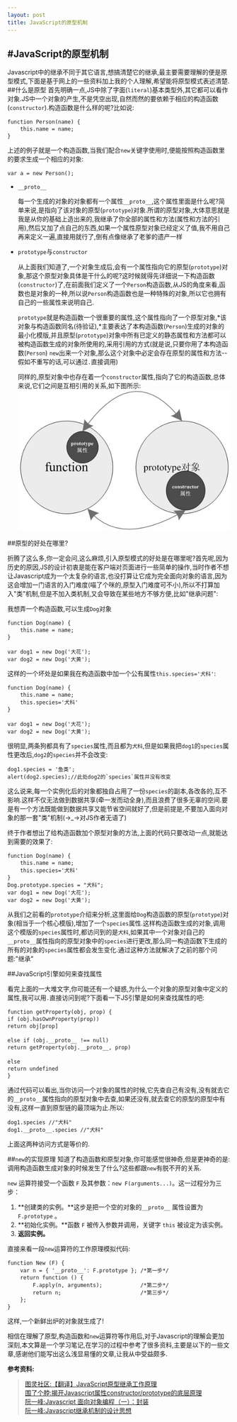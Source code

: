 ```yaml
---
layout: post
title: JavaScript的原型机制
---
```

#JavaScript的原型机制
---
Javascript中的继承不同于其它语言,想搞清楚它的继承,最主要需要理解的便是原型模式,下面是基于网上的一些资料加上我的个人理解,希望能将原型模式表述清楚.
##什么是原型
首先明确一点,JS中除了字面(`literal`)基本类型外,其它都可以看作对象.JS中一个对象的产生,不是凭空出现,自然而然的要依赖于相应的构造函数(`constructor`).构造函数是什么样的呢?比如说:  



	function Person(name) {
		this.name = name;
	}
上述的例子就是一个构造函数,当我们配合`new`关键字使用时,便能按照构造函数里的要求生成一个相应的对象:

	var a = new Person();

* `__proto__`  

	每一个生成的对象的对象都有一个属性`__proto__`,这个属性里面是什么呢?简单来说,是指向了该对象的原型(`prototype`)对象.所谓的原型对象,大体意思就是我是从你的基础上造出来的,我继承了你全部的属性和方法(属性和方法的引用),然后又加了点自己的东西,如果一个属性原型对象已经定义了值,我不用自己再来定义一遍,直接用就行了,倒有点像继承了老爹的遗产一样  

* `prototype`与`constructor`  

	从上面我们知道了,一个对象生成后,会有一个属性指向它的原型(`prototype`)对象,那这个原型对象具体是干什么的呢?这时候就得先详细说一下构造函数(`constructor`)了,在前面我们定义了一个`Person`构造函数,从JS的角度来看,函数也是对象的一种,所以说`Person`构造函数也是一种特殊的对象,所以它也拥有自己的一些属性来说明自己.  

	`prototype`就是构造函数一个很重要的属性,这个属性指向了一个原型对象,*该对象与构造函数同名(待验证),*主要表达了本构造函数(`Person`)生成的对象的最小化模版,并且原型(`prototype`)对象中所有已定义的静态属性和方法都可以被构造函数生成的对象所使用的,采用引用的方式(就是说,只要你用了本构造函数(`Person`) `new`出来一个对象,那么这个对象中必定会存在原型的属性和方法--假如不重写的话,可以通过`.`直接调用)

	同样的,原型对象中也存在着一个`constructor`属性,指向了它的构造函数,总体来说,它们之间是互相引用的关系,如下图所示:  
	![构造函数和原型对象的引用关系](/images/constructorAndprototype.jpg)

##原型的好处在哪里?

折腾了这么多,你一定会问,这么麻烦,引入原型模式的好处是在哪里呢?首先呢,因为历史的原因,JS的设计初衷是能在客户端对页面进行一些简单的操作,当时作者不想让Javascript成为一个太复杂的语言,也没打算让它成为完全面向对象的语言,因为这会增加一门语言的入门难度(喵了个咪的,原型入门难度可不小),所以不打算加入"类"机制,但是不加入类机制,又会导致在某些地方不够方便,比如"继承问题":  

我想弄一个构造函数,可以生成`Dog`对象
	
	function Dog(name) {
		this.name = name;
	}
	
	var dog1 = new Dog('大花');
	var dog2 = new Dog('大黄');

这样的一个坏处是如果我在构造函数中加一个公有属性`this.species='犬科'`:  

	function Dog(name) {
		this.name = name;
		this.species='犬科'
	}
	
	var dog1 = new Dog('大花');
	var dog2 = new Dog('大黄');
很明显,两条狗都具有了`species`属性,而且都为`犬科`,但是如果我把`dog1`的`species`属性更改后,`dog2`的`species`并不会改变:

	dog1.species = '鱼类';
	alert(dog2.species);//此处dog2的`species`属性并没有改变
这么说来,每一个实例化后的对象都独自占用了一份`species`的副本,各改各的,互不影响.这样不仅无法做到数据共享(牵一发而动全身),而且浪费了很多无辜的空间.要是有一个方法既能做到数据共享又能节省空间就好了,但是前提是,不要加入面向对象的那一套"类"机制(→_→对JS作者无语了)

终于作者想出了给构造函数加个原型对象的方法,上面的代码只要改动一点,就能达到需要的效果了:

	function Dog(name) {
		this.name = name;
		this.species='犬科'
	}
	Dog.prototype.species = "犬科";
	var dog1 = new Dog('大花');
	var dog2 = new Dog('大黄');

从我们之前看的`prototype`介绍来分析,这里面给`Dog`构造函数的原型(`prototype`)对象(相当于一个核心模版),增加了一个`species`属性.这样构造函数生成的对象,调用这个模版的`species`属性时,都访问到的是`犬科`,如果其中一个对象对自己的`__proto__`属性指向的原型对象中的`species`进行更改,那么同一构造函数下生成的所有的对象的`species`属性都会发生变化.通过这种方法就解决了之前的那个问题:"继承"

##JavaScript引擎如何来查找属性

看完上面的一大堆文字,你可能还有一个疑惑,为什么一个对象的原型对象中定义的属性,我可以用`.`直接访问到呢?下面看一下JS引擎是如何来查找属性的吧:  

	function getProperty(obj, prop) {
	if (obj.hasOwnProperty(prop))
	return obj[prop]
	
	else if (obj.__proto__ !== null)
	return getProperty(obj.__proto__, prop)
	
	else
	return undefined
	}

通过代码可以看出,当你访问一个对象的属性的时候,它先查自己有没有,没有就去它的`__proto__`属性指向的原型对象中去查,如果还没有,就去查它的原型的原型中有没有,这样一直到原型链的最顶端为止.所以:

	dog1.species //"犬科"
	dog1.__proto__.species //"犬科"

上面这两种访问方式是等价的.

##`new`的实现原理
知道了构造函数和原型对象,你可能感觉很神奇,但是更神奇的是:调用构造函数生成对象的时候发生了什么?这些都跟`new`有脱不开的关系.

`new` 运算符接受一个函数 `F` 及其参数：`new F(arguments...)`。这一过程分为三步：

1. 	**创建类的实例。**这步是把一个空的对象的`__proto__` 属性设置为 `F.prototype` 。
2. 	**初始化实例。**函数 `F` 被传入参数并调用，关键字 `this` 被设定为该实例。
3. 	**返回实例。**
	
直接来看一段`new`运算符的工作原理模拟代码:
	
	function New (F) {
		var n = { '__proto__': F.prototype }; /*第一步*/
		return function () {
			F.apply(n, arguments);            /*第二步*/
			return n;                         /*第三步*/
		};
	}

这样,一个新鲜出炉的对象就生成了!

相信在理解了原型,构造函数和`new`运算符等作用后,对于Javascript的理解会更加深刻,本文算是一个学习笔记,在学习的过程中参考了很多资料,主要是以下的一些文章,感谢他们能写出这么浅显易懂的文章,让我从中受益颇多.  

**参考资料:**  

> [图灵社区:【翻译】JavaScript原型继承工作原理](http://www.ituring.com.cn/article/56184)  
[围了个脖:揭开Javascript属性constructor/prototype的底层原理](http://blog.csdn.net/hikvision_java_gyh/article/details/8937157 "揭开Javascript属性constructor/prototype的底层原理")	  
[阮一峰:Javascript 面向对象编程（一）：封装](http://www.ruanyifeng.com/blog/2010/05/object-oriented_javascript_encapsulation.html)  
[阮一峰:Javascript继承机制的设计思想](http://www.ruanyifeng.com/blog/2011/06/designing_ideas_of_inheritance_mechanism_in_javascript.html)
